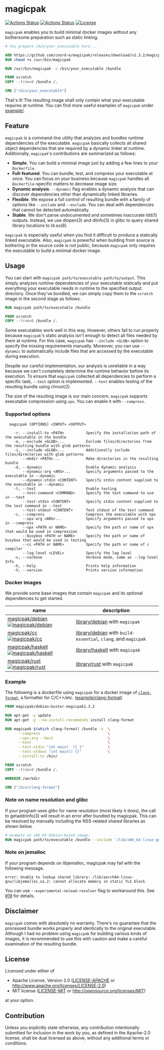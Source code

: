 # magicpak

[![Actions Status](https://github.com/coord-e/magicpak/workflows/Test%20and%20Lint/badge.svg)](https://github.com/coord-e/magicpak/actions?workflow=Test+and+Lint)
[![Actions Status](https://github.com/coord-e/magicpak/workflows/Release/badge.svg)](https://github.com/coord-e/magicpak/actions?workflow=Release)
[![License](https://img.shields.io/crates/l/magicpak)](https://crates.io/crates/magicpak)

`magicpak` enables you to build minimal docker images without any bothersome preparation such as static linking.

```dockerfile
# You prepare /bin/your_executable here...

ADD https://github.com/coord-e/magicpak/releases/download/v1.3.2/magicpak-x86_64-unknown-linux-musl /usr/bin/magicpak
RUN chmod +x /usr/bin/magicpak

RUN /usr/bin/magicpak -v /bin/your_executable /bundle

FROM scratch
COPY --from=0 /bundle /.

CMD ["/bin/your_executable"]
```

That's it! The resulting image shall only contain what your executable requires at runtime. You can find more useful examples of `magicpak` under [example/](/example).

## Feature

`magicpak` is a command-line utility that analyzes and bundles runtime dependencies of the executable.  `magicpak` basically collects all shared object dependencies that are required by a dynamic linker at runtime. Additionally, `magicpak`'s contributions are summarized as follows:

- **Simple**. You can build a minimal image just by adding a few lines to your `Dockerfile`.
- **Full-featured**. You can bundle, test, and compress your executable at once. You can focus on your business because `magicpak` handles all `Dockerfile`-specific matters to decrease image size.
- **Dynamic analysis**. `--dynamic` flag enables a dynamic analysis that can discover dependencies other than dynamically linked libraries.
- **Flexible**. We expose a full control of resulting bundle with a family of options like `--include` and  `--exclude`. You can deal with dependencies that cannot be detected automatically.
- **Stable**. We don't parse undocumented and sometimes inaccurate ldd(1) outputs. Instead, we use dlopen(3) and dlinfo(3) in glibc to query shared library locations to ld.so(8).

`magicpak` is especially useful when you find it difficult to produce a statically linked executable. Also, `magicpak` is powerful when building from source is bothering or the source code is not public, because `magicpak` only requires the executable to build a minimal docker image.

## Usage

You can start with `magicpak path/to/executable path/to/output`. This simply analyzes runtime dependencies of your executable statically and put everything your executable needs in runtime to the specified output directory. Once they've bundled, we can simply copy them to the `scratch` image in the second stage as follows.

```dockerfile
RUN magicpak path/to/executable /bundle

FROM scratch
COPY --from=0 /bundle /.
```

Some executables work well in this way. However, others fail to run properly because `magicpak`'s static analysis isn't enough to detect all files needed by them at runtime. For this case, `magicpak` has `--include <GLOB>` option to specify the missing requirements manually. Moreover, you can use `--dynamic` to automatically include files that are accessed by the executable during execution.

Despite our careful implementation, our analysis is unreliable in a way because we can't completely determine the runtime behavior before its execution. To ensure that `magicpak` collected all dependencies to perform a specific task, `--test` option is implemented. `--test` enables testing of the resulting bundle using chroot(2).

The size of the resulting image is our main concern. `magicpak` supports executable compression using `upx`. You can enable it with `--compress`.

### Supported options

```
  magicpak [OPTIONS] <INPUT> <OUTPUT>

    -r, --install-to <PATH>          Specify the installation path of the executable in the bundle
    -e, --exclude <GLOB>...          Exclude files/directories from the resulting bundle with glob patterns
    -i, --include <GLOB>...          Additionally include files/directories with glob patterns
        --mkdir <PATH>...            Make directories in the resulting bundle
    -d, --dynamic                    Enable dynamic analysis
        --dynamic-arg <ARG>...       Specify arguments passed to the executable in --dynamic
        --dynamic-stdin <CONTENT>    Specify stdin content supplied to the executable in --dynamic
    -t, --test                       Enable testing
        --test-command <COMMAND>     Specify the test command to use in --test
        --test-stdin <CONTENT>       Specify stdin content supplied to the test command in --test
        --test-stdout <CONTENT>      Test stdout of the test command
    -c, --compress                   Compress the executable with npx
        --upx-arg <ARG>...           Specify arguments passed to upx in --compress
        --upx <PATH or NAME>         Specify the path or name of upx that would be used in compression
        --busybox <PATH or NAME>     Specify the path or name of busybox that would be used in testing
        --cc <PATH or NAME>          Specify the path or name of c compiler
        --log-level <LEVEL>          Specify the log level
    -v, --verbose                    Verbose mode, same as --log-level Info
    -h, --help                       Prints help information
    -V, --version                    Prints version information
```

### Docker images

We provide some base images that contain `magicpak` and its optional dependencies to get started.

| name                                                         | description                                                  |
| ------------------------------------------------------------ | ------------------------------------------------------------ |
| [magicpak/debian ![magicpak/debian](https://img.shields.io/docker/pulls/magicpak/debian)](https://hub.docker.com/r/magicpak/debian) | [library/debian](http://hub.docker.com/_/debian) with `magicpak` |
| [magicpak/cc ![magicpak/cc](https://img.shields.io/docker/pulls/magicpak/cc)](https://hub.docker.com/r/magicpak/cc) | [library/debian](http://hub.docker.com/_/debian) with `build-essential`, `clang`, and `magicpak` |
| [magicpak/haskell ![magicpak/haskell](https://img.shields.io/docker/pulls/magicpak/haskell)](https://hub.docker.com/r/magicpak/haskell) | [library/haskell](http://hub.docker.com/_/haskell) with `magicpak` |
| [magicpak/rust ![magicpak/rust](https://img.shields.io/docker/pulls/magicpak/rust)](https://hub.docker.com/r/magicpak/rust) | [library/rust](http://hub.docker.com/_/rust) with `magicpak` |

### Example

The following is a dockerfile using `magicpak` for a docker image of [`clang-format`](https://clang.llvm.org/docs/ClangFormat.html), a formatter for C/C++/etc. ([example/clang-format](/example/clang-format))

```dockerfile
FROM magicpak/debian:buster-magicpak1.3.2

RUN apt-get -y update
RUN apt-get -y --no-install-recommends install clang-format

RUN magicpak $(which clang-format) /bundle -v  \
      --compress                               \
      --upx-arg --best                         \
      --test                                   \
      --test-stdin "int main(  ){ }"           \
      --test-stdout "int main() {}"            \
      --install-to /bin/

FROM scratch
COPY --from=0 /bundle /.

WORKDIR /workdir

CMD ["/bin/clang-format"]
```

### Note on name resolution and glibc

If your program uses glibc for name resolution (most likely it does), the call to getaddrinfo(3) will result in an error after bundled by magicpak.
This can be resolved by manually including the NSS-related shared libraries as shown below.

```dockerfile
# example on x86_64 Debian-based image:
RUN magicpak path/to/executable /bundle --include '/lib/x86_64-linux-gnu/libnss_*'
```

### Note on jemalloc

If your program depends on libjemalloc, magicpak may fail with the following message.

```
error: Unable to lookup shared library: /lib/aarch64-linux-gnu/libjemalloc.so.2: cannot allocate memory in static TLS block
```

You can use `--experimental-noload-resolver` flag to workaround this. See [#19](https://github.com/coord-e/magicpak/issues/19) for details.

## Disclaimer

`magicpak` comes with absolutely no warranty. There's no guarantee that the processed bundle works properly and identically to the original executable. Although I had no problem using `magicpak` for building various kinds of images, it is recommended to use this with caution and make a careful examination of the resulting bundle.

## License

Licensed under either of

 * Apache License, Version 2.0
   ([LICENSE-APACHE](LICENSE-APACHE) or http://www.apache.org/licenses/LICENSE-2.0)
 * MIT license
   ([LICENSE-MIT](LICENSE-MIT) or http://opensource.org/licenses/MIT)

at your option.

## Contribution

Unless you explicitly state otherwise, any contribution intentionally submitted
for inclusion in the work by you, as defined in the Apache-2.0 license, shall be
dual licensed as above, without any additional terms or conditions.
